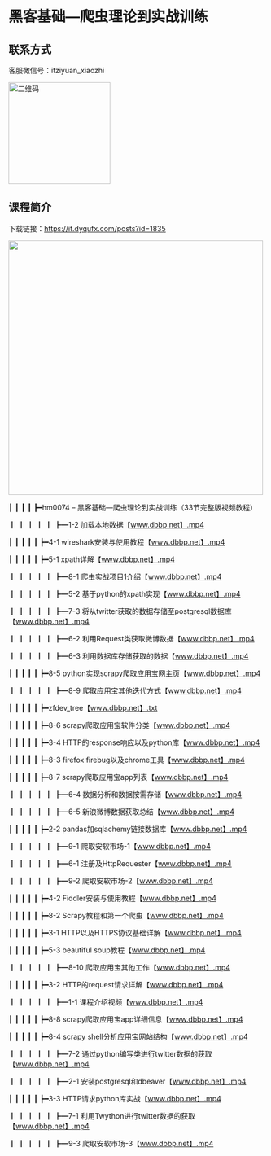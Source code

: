 # 黑客基础—爬虫理论到实战训练

## 联系方式

客服微信号：itziyuan_xiaozhi

<img src="https://ziyuanyun.oss-cn-guangzhou.aliyuncs.com/common/20240614073449/666b82192834a.jpg" width="200" height="200" alt="二维码">

## 课程简介

下载链接：https://it.dyqufx.com/posts?id=1835

<img src="https://ziyuanyun.oss-cn-guangzhou.aliyuncs.com/yun/20240515183545/66449001494eb.jpg" width="500" alt="">

  ┃ ┃ ┃ ┃ ┣━hm0074 &#8211; 黑客基础—爬虫理论到实战训练（33节完整版视频教程）

 ┃ ┃ ┃ ┃ ┃ ┣━1-2 加载本地数据【www.dbbp.net】.mp4

 ┃ ┃ ┃ ┃ ┃ ┣━4-1 wireshark安装与使用教程【www.dbbp.net】.mp4

 ┃ ┃ ┃ ┃ ┃ ┣━5-1 xpath详解【www.dbbp.net】.mp4

 ┃ ┃ ┃ ┃ ┃ ┣━8-1 爬虫实战项目1介绍【www.dbbp.net】.mp4

 ┃ ┃ ┃ ┃ ┃ ┣━5-2 基于python的xpath实现【www.dbbp.net】.mp4

 ┃ ┃ ┃ ┃ ┃ ┣━7-3 将从twitter获取的数据存储至postgresql数据库【www.dbbp.net】.mp4

 ┃ ┃ ┃ ┃ ┃ ┣━6-2 利用Request类获取微博数据【www.dbbp.net】.mp4

 ┃ ┃ ┃ ┃ ┃ ┣━6-3 利用数据库存储获取的数据【www.dbbp.net】.mp4

 ┃ ┃ ┃ ┃ ┃ ┣━8-5 python实现scrapy爬取应用宝网主页【www.dbbp.net】.mp4

 ┃ ┃ ┃ ┃ ┃ ┣━8-9 爬取应用宝其他迭代方式【www.dbbp.net】.mp4

 ┃ ┃ ┃ ┃ ┃ ┣━zfdev_tree【www.dbbp.net】.txt

 ┃ ┃ ┃ ┃ ┃ ┣━8-6 scrapy爬取应用宝软件分类【www.dbbp.net】.mp4

 ┃ ┃ ┃ ┃ ┃ ┣━3-4 HTTP的response响应以及python库【www.dbbp.net】.mp4

 ┃ ┃ ┃ ┃ ┃ ┣━8-3 firefox firebug以及chrome工具【www.dbbp.net】.mp4

 ┃ ┃ ┃ ┃ ┃ ┣━8-7 scrapy爬取应用宝app列表【www.dbbp.net】.mp4

 ┃ ┃ ┃ ┃ ┃ ┣━6-4 数据分析和数据按需存储【www.dbbp.net】.mp4

 ┃ ┃ ┃ ┃ ┃ ┣━6-5 新浪微博数据获取总结【www.dbbp.net】.mp4

 ┃ ┃ ┃ ┃ ┃ ┣━2-2 pandas加sqlachemy链接数据库【www.dbbp.net】.mp4

 ┃ ┃ ┃ ┃ ┃ ┣━9-1 爬取安软市场-1【www.dbbp.net】.mp4

 ┃ ┃ ┃ ┃ ┃ ┣━6-1 注册及HttpRequester【www.dbbp.net】.mp4

 ┃ ┃ ┃ ┃ ┃ ┣━9-2 爬取安软市场-2【www.dbbp.net】.mp4

 ┃ ┃ ┃ ┃ ┃ ┣━4-2 Fiddler安装与使用教程【www.dbbp.net】.mp4

 ┃ ┃ ┃ ┃ ┃ ┣━8-2 Scrapy教程和第一个爬虫【www.dbbp.net】.mp4

 ┃ ┃ ┃ ┃ ┃ ┣━3-1 HTTP以及HTTPS协议基础详解【www.dbbp.net】.mp4

 ┃ ┃ ┃ ┃ ┃ ┣━5-3 beautiful soup教程【www.dbbp.net】.mp4

 ┃ ┃ ┃ ┃ ┃ ┣━8-10 爬取应用宝其他工作【www.dbbp.net】.mp4

 ┃ ┃ ┃ ┃ ┃ ┣━3-2 HTTP的request请求详解【www.dbbp.net】.mp4

 ┃ ┃ ┃ ┃ ┃ ┣━1-1 课程介绍视频【www.dbbp.net】.mp4

 ┃ ┃ ┃ ┃ ┃ ┣━8-8 scrapy爬取应用宝app详细信息【www.dbbp.net】.mp4

 ┃ ┃ ┃ ┃ ┃ ┣━8-4 scrapy shell分析应用宝网站结构【www.dbbp.net】.mp4

 ┃ ┃ ┃ ┃ ┃ ┣━7-2 通过python编写类进行twitter数据的获取【www.dbbp.net】.mp4

 ┃ ┃ ┃ ┃ ┃ ┣━2-1 安装postgresql和dbeaver【www.dbbp.net】.mp4

 ┃ ┃ ┃ ┃ ┃ ┣━3-3 HTTP请求python库实战【www.dbbp.net】.mp4

 ┃ ┃ ┃ ┃ ┃ ┣━7-1 利用Twython进行twitter数据的获取【www.dbbp.net】.mp4

 ┃ ┃ ┃ ┃ ┃ ┣━9-3 爬取安软市场-3【www.dbbp.net】.mp4

  
